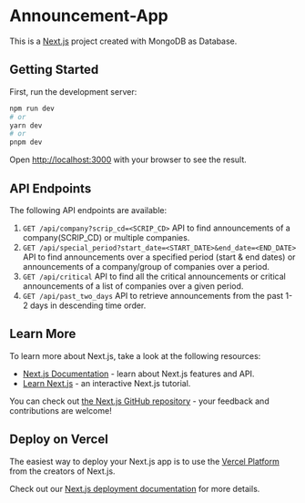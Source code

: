 # Announcement-App

This is a [Next.js](https://nextjs.org/) project created with MongoDB as Database.

## Getting Started

First, run the development server:

```bash
npm run dev
# or
yarn dev
# or
pnpm dev
```

Open [http://localhost:3000](http://localhost:3000) with your browser to see the result.

## API Endpoints

The following API endpoints are available:

1. `GET /api/company?scrip_cd=<SCRIP_CD>` API to find announcements of a company(SCRIP_CD) or multiple companies.
2. `GET /api/special_period?start_date=<START_DATE>&end_date=<END_DATE>` API to find announcements over a specified period (start & end dates) or announcements of a company/group of companies over a period.
3. `GET /api/critical` API to find all the critical announcements or critical announcements of a list of companies over a given period.
4. `GET /api/past_two_days` API to retrieve announcements from the past 1-2 days in descending time order.

## Learn More

To learn more about Next.js, take a look at the following resources:

- [Next.js Documentation](https://nextjs.org/docs) - learn about Next.js features and API.
- [Learn Next.js](https://nextjs.org/learn) - an interactive Next.js tutorial.

You can check out [the Next.js GitHub repository](https://github.com/vercel/next.js/) - your feedback and contributions are welcome!

## Deploy on Vercel

The easiest way to deploy your Next.js app is to use the [Vercel Platform](https://vercel.com/new?utm_medium=default-template&filter=next.js&utm_source=create-next-app&utm_campaign=create-next-app-readme) from the creators of Next.js.

Check out our [Next.js deployment documentation](https://nextjs.org/docs/deployment) for more details.
